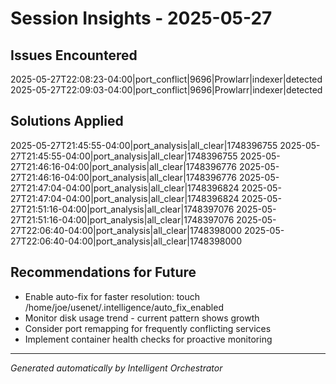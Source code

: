 # Session Insights - 2025-05-27

## Issues Encountered
2025-05-27T22:08:23-04:00|port_conflict|9696|Prowlarr|indexer|detected
2025-05-27T22:09:03-04:00|port_conflict|9696|Prowlarr|indexer|detected

## Solutions Applied
2025-05-27T21:45:55-04:00|port_analysis|all_clear|1748396755
2025-05-27T21:45:55-04:00|port_analysis|all_clear|1748396755
2025-05-27T21:46:16-04:00|port_analysis|all_clear|1748396776
2025-05-27T21:46:16-04:00|port_analysis|all_clear|1748396776
2025-05-27T21:47:04-04:00|port_analysis|all_clear|1748396824
2025-05-27T21:47:04-04:00|port_analysis|all_clear|1748396824
2025-05-27T21:51:16-04:00|port_analysis|all_clear|1748397076
2025-05-27T21:51:16-04:00|port_analysis|all_clear|1748397076
2025-05-27T22:06:40-04:00|port_analysis|all_clear|1748398000
2025-05-27T22:06:40-04:00|port_analysis|all_clear|1748398000

## Recommendations for Future
- Enable auto-fix for faster resolution: touch /home/joe/usenet/.intelligence/auto_fix_enabled
- Monitor disk usage trend - current pattern shows growth
- Consider port remapping for frequently conflicting services
- Implement container health checks for proactive monitoring

---
*Generated automatically by Intelligent Orchestrator*

